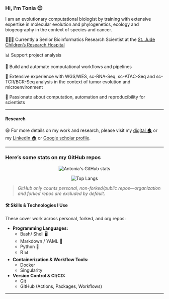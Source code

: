 
### Hi, I’m Tonia 😊

I am an evolutionary computational biologist by training with extensive
expertise in molecular evolution and phylogenetics, ecology and
biogeography in the context of species and cancer.

👩🏻‍💻 Currently a Senior Bioinformatics Research Scientist at the [St. Jude
Children’s Research
Hospital](https://www.stjude.org/research/departments/developmental-neurobiology/shared-resources/bioinformatic-core.html)

📊️ Support project analysis

:rocket: Build and automate computational workflows and pipelines

🧬 Extensive experience with WGS/WES, sc-RNA-Seq, sc-ATAC-Seq and
sc-TCR/BCR-Seq analysis in the context of tumor evolution and
microenvironment

:construction_worker: Passionate about computation, automation and
reproducibility for scientists

------------------------------------------------------------------------

#### Research

:smiley: For more details on my work and research, please visit my
[digital 🏠](https://antoniachroni.github.io/) or my [LinkedIn
🏠](https://www.linkedin.com/in/antonia-chroni-ba1a8514b/) or [Google
scholar
profile](https://scholar.google.com/citations?user=WHYQrCYAAAAJ&hl=en).

------------------------------------------------------------------------

### Here’s some stats on my GitHub repos

<p align="center">
<img src="https://github-readme-stats.vercel.app/api?username=AntoniaChroni&show_icons=true&theme=radical" alt="Antonia's GitHub stats" />
</p>
<p align="center">
<img src="https://github-readme-stats.vercel.app/api/top-langs/?username=AntoniaChroni&layout=compact&theme=radical" alt="Top Langs" />
</p>

> *GitHub only counts personal, non-forked/public repos—organization and
> forked repos are excluded by default.*

#### 🛠 Skills & Technologies I Use

These cover work across personal, forked, and org repos:

- **Programming Languages:**
  - Bash/ Shell 🖥️
  - Markdown / YAML 🧾
  - Python 🐍
  - R 📊
- **Containerization & Workflow Tools:**
  - Docker
  - Singularity
- **Version Control & CI/CD:**
  - Git
  - GitHub (Actions, Packages, Workflows)

------------------------------------------------------------------------
